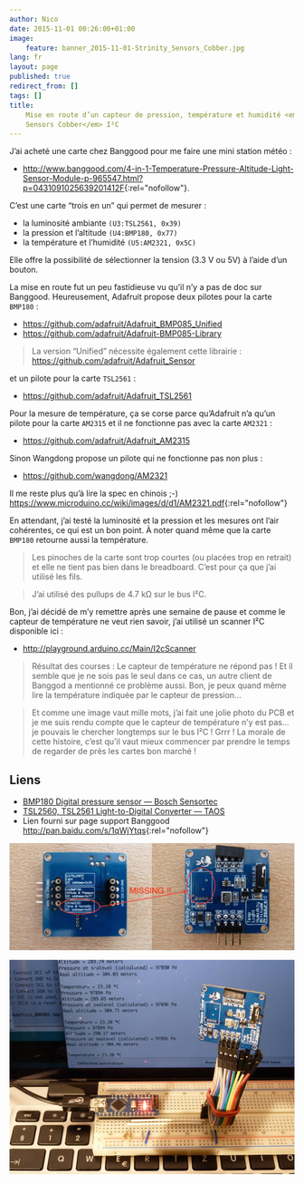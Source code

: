 ```yaml
---
author: Nico
date: 2015-11-01 00:26:00+01:00
image:
    feature: banner_2015-11-01-Strinity_Sensors_Cobber.jpg
lang: fr
layout: page
published: true
redirect_from: []
tags: []
title:
    Mise en route d’un capteur de pression, température et humidité <em>Strinity
    Sensors Cobber</em> I²C
---
```


J’ai acheté une carte chez Banggood pour me faire une mini station météo :

-   <http://www.banggood.com/4-in-1-Temperature-Pressure-Altitude-Light-Sensor-Module-p-965547.html?p=0431091025639201412F>{:rel="nofollow"}.

C’est une carte “trois en un” qui permet de mesurer :

-   la luminosité ambiante `(U3:TSL2561, 0x39)`
-   la pression et l’altitude `(U4:BMP180, 0x77)`
-   la température et l’humidité `(U5:AM2321, 0x5C)`

Elle offre la possibilité de sélectionner la tension (3.3 V ou 5V) à l’aide d’un bouton.

La mise en route fut un peu fastidieuse vu qu’il n’y a pas de doc sur Banggood. Heureusement, Adafruit propose deux pilotes pour la carte `BMP180` :

-   <https://github.com/adafruit/Adafruit_BMP085_Unified>
-   <https://github.com/adafruit/Adafruit-BMP085-Library>

> La version “Unified” nécessite également cette librairie :
> <https://github.com/adafruit/Adafruit_Sensor>

et un pilote pour la carte `TSL2561` :

-   <https://github.com/adafruit/Adafruit_TSL2561>

Pour la mesure de température, ça se corse parce qu’Adafruit n’a qu’un pilote pour la carte `AM2315` et il ne fonctionne pas avec la carte `AM2321` :

-   <https://github.com/adafruit/Adafruit_AM2315>

Sinon Wangdong propose un pilote qui ne fonctionne pas non plus :

-   <https://github.com/wangdong/AM2321>

Il me reste plus qu’à lire la spec en chinois ;-)
<https://www.microduino.cc/wiki/images/d/d1/AM2321.pdf>{:rel="nofollow"}

En attendant, j’ai testé la luminosité et la pression et les mesures ont l’air cohérentes, ce qui est un bon point. À noter quand même que la carte `BMP180` retourne aussi la température.

> Les pinoches de la carte sont trop courtes (ou placées trop en retrait) et elle ne tient pas bien dans le breadboard. C’est pour ça que j’ai utilisé les fils.

> J’ai utilisé des pullups de 4.7 kΩ sur le bus I²C.

Bon, j’ai décidé de m’y remettre après une semaine de pause et comme le capteur de température ne veut rien savoir, j’ai utilisé un scanner I²C disponible ici :

-   <http://playground.arduino.cc/Main/I2cScanner>

> Résultat des courses : Le capteur de température ne répond pas ! Et il semble que je ne sois pas le seul dans ce cas, un autre client de Banggod a mentionné ce problème aussi. Bon, je peux quand même lire la température indiquée par le capteur de pression...

> Et comme une image vaut mille mots, j’ai fait une jolie photo du PCB et je me suis rendu compte que le capteur de température n’y est pas... je pouvais le chercher longtemps sur le bus I²C ! Grrr ! La morale de cette histoire, c’est qu’il vaut mieux commencer par prendre le temps de regarder de près les cartes bon marché !

## Liens

-   [BMP180 Digital pressure sensor — Bosch Sensortec](../../files/2015-11-01-Strinity_Sensors_Cobber/docs/BST-BMP180-DS000-09.pdf)
-   [TSL2560, TSL2561 Light-to-Digital Converter — TAOS](../../files/2015-11-01-Strinity_Sensors_Cobber/docs/TSL2561.pdf)
-   Lien fourni sur page support Banggood <http://pan.baidu.com/s/1qWjYtqs>{:rel="nofollow"}

[![ouilogique.com][img_1]][img_1]

[img_1]: ../../files/2015-11-01-Strinity_Sensors_Cobber/images/Strinity_Sensors_Cobber_004_low_res.jpg

[![ouilogique.com][img_2]][img_2]

[img_2]: ../../files/2015-11-01-Strinity_Sensors_Cobber/images/Strinity_Sensors_Cobber_001.jpg
